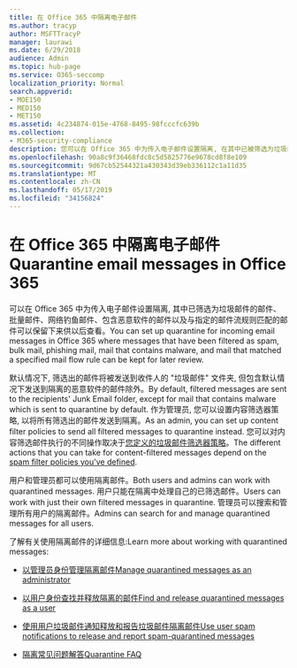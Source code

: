 ```yaml
---
title: 在 Office 365 中隔离电子邮件
ms.author: tracyp
author: MSFTTracyP
manager: laurawi
ms.date: 6/29/2018
audience: Admin
ms.topic: hub-page
ms.service: O365-seccomp
localization_priority: Normal
search.appverid:
- MOE150
- MED150
- MET150
ms.assetid: 4c234874-015e-4768-8495-98fcccfc639b
ms.collection:
- M365-security-compliance
description: 您可以在 Office 365 中为传入电子邮件设置隔离, 在其中已被筛选为垃圾邮件、批量、网络钓鱼邮件和恶意软件的传入电子邮件可以保留下来供以后查看。
ms.openlocfilehash: 90a8c9f36468fdc8c5d5825776e9678cd8f8e109
ms.sourcegitcommit: 9d67cb52544321a430343d39eb336112c1a11d35
ms.translationtype: MT
ms.contentlocale: zh-CN
ms.lasthandoff: 05/17/2019
ms.locfileid: "34156824"
---
```

# <a name="quarantine-email-messages-in-office-365"></a><span data-ttu-id="21b18-103">在 Office 365 中隔离电子邮件</span><span class="sxs-lookup"><span data-stu-id="21b18-103">Quarantine email messages in Office 365</span></span>

<span data-ttu-id="21b18-104">可以在 Office 365 中为传入电子邮件设置隔离, 其中已筛选为垃圾邮件的邮件、批量邮件、网络钓鱼邮件、包含恶意软件的邮件以及与指定的邮件流规则匹配的邮件可以保留下来供以后查看。</span><span class="sxs-lookup"><span data-stu-id="21b18-104">You can set up quarantine for incoming email messages in Office 365 where messages that have been filtered as spam, bulk mail, phishing mail, mail that contains malware, and mail that matched a specified mail flow rule can be kept for later review.</span></span>
  
<span data-ttu-id="21b18-105">默认情况下, 筛选出的邮件将被发送到收件人的 "垃圾邮件" 文件夹, 但包含默认情况下发送到隔离的恶意软件的邮件除外。</span><span class="sxs-lookup"><span data-stu-id="21b18-105">By default, filtered messages are sent to the recipients' Junk Email folder, except for mail that contains malware which is sent to quarantine by default.</span></span> <span data-ttu-id="21b18-106">作为管理员, 您可以设置内容筛选器策略, 以将所有筛选出的邮件发送到隔离。</span><span class="sxs-lookup"><span data-stu-id="21b18-106">As an admin, you can set up content filter policies to send all filtered messages to quarantine instead.</span></span> <span data-ttu-id="21b18-107">您可以对内容筛选邮件执行的不同操作取决于[您定义的垃圾邮件筛选器策略](https://go.microsoft.com/fwlink/?LinkId=799736)。</span><span class="sxs-lookup"><span data-stu-id="21b18-107">The different actions that you can take for content-filtered messages depend on the [spam filter policies you've defined](https://go.microsoft.com/fwlink/?LinkId=799736).</span></span>
  
<span data-ttu-id="21b18-108">用户和管理员都可以使用隔离邮件。</span><span class="sxs-lookup"><span data-stu-id="21b18-108">Both users and admins can work with quarantined messages.</span></span> <span data-ttu-id="21b18-109">用户只能在隔离中处理自己的已筛选邮件。</span><span class="sxs-lookup"><span data-stu-id="21b18-109">Users can work with just their own filtered messages in quarantine.</span></span> <span data-ttu-id="21b18-110">管理员可以搜索和管理所有用户的隔离邮件。</span><span class="sxs-lookup"><span data-stu-id="21b18-110">Admins can search for and manage quarantined messages for all users.</span></span>
  
<span data-ttu-id="21b18-111">了解有关使用隔离邮件的详细信息:</span><span class="sxs-lookup"><span data-stu-id="21b18-111">Learn more about working with quarantined messages:</span></span>
  
- [<span data-ttu-id="21b18-112">以管理员身份管理隔离邮件</span><span class="sxs-lookup"><span data-stu-id="21b18-112">Manage quarantined messages as an administrator</span></span>](manage-quarantined-messages-and-files.md)
    
- [<span data-ttu-id="21b18-113">以用户身份查找并释放隔离的邮件</span><span class="sxs-lookup"><span data-stu-id="21b18-113">Find and release quarantined messages as a user</span></span>](find-and-release-quarantined-messages-as-a-user.md)
    
- [<span data-ttu-id="21b18-114">使用用户垃圾邮件通知释放和报告垃圾邮件隔离邮件</span><span class="sxs-lookup"><span data-stu-id="21b18-114">Use user spam notifications to release and report spam-quarantined messages</span></span>](use-spam-notifications-to-release-and-report-quarantined-messages.md)
    
- [<span data-ttu-id="21b18-115">隔离常见问题解答</span><span class="sxs-lookup"><span data-stu-id="21b18-115">Quarantine FAQ</span></span>](quarantine-faq.md)
    

